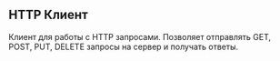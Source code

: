 ﻿## HTTP Клиент ##
Клиент для работы с HTTP запросами. 
Позволяет отправлять GET, POST, PUT, DELETE запросы на сервер и получать ответы.

